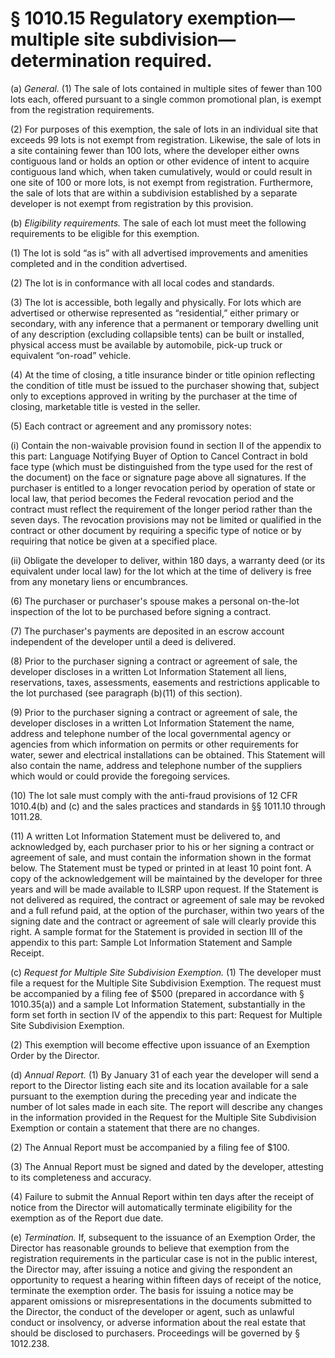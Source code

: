 # § 1010.15   Regulatory exemption—multiple site subdivision—determination required.

(a) *General.* (1) The sale of lots contained in multiple sites of fewer than 100 lots each, offered pursuant to a single common promotional plan, is exempt from the registration requirements.


(2) For purposes of this exemption, the sale of lots in an individual site that exceeds 99 lots is not exempt from registration. Likewise, the sale of lots in a site containing fewer than 100 lots, where the developer either owns contiguous land or holds an option or other evidence of intent to acquire contiguous land which, when taken cumulatively, would or could result in one site of 100 or more lots, is not exempt from registration. Furthermore, the sale of lots that are within a subdivision established by a separate developer is not exempt from registration by this provision.


(b) *Eligibility requirements.* The sale of each lot must meet the following requirements to be eligible for this exemption.


(1) The lot is sold “as is” with all advertised improvements and amenities completed and in the condition advertised.


(2) The lot is in conformance with all local codes and standards.


(3) The lot is accessible, both legally and physically. For lots which are advertised or otherwise represented as “residential,” either primary or secondary, with any inference that a permanent or temporary dwelling unit of any description (excluding collapsible tents) can be built or installed, physical access must be available by automobile, pick-up truck or equivalent “on-road” vehicle.


(4) At the time of closing, a title insurance binder or title opinion reflecting the condition of title must be issued to the purchaser showing that, subject only to exceptions approved in writing by the purchaser at the time of closing, marketable title is vested in the seller.


(5) Each contract or agreement and any promissory notes:


(i) Contain the non-waivable provision found in section II of the appendix to this part: Language Notifying Buyer of Option to Cancel Contract in bold face type (which must be distinguished from the type used for the rest of the document) on the face or signature page above all signatures. If the purchaser is entitled to a longer revocation period by operation of state or local law, that period becomes the Federal revocation period and the contract must reflect the requirement of the longer period rather than the seven days. The revocation provisions may not be limited or qualified in the contract or other document by requiring a specific type of notice or by requiring that notice be given at a specified place.


(ii) Obligate the developer to deliver, within 180 days, a warranty deed (or its equivalent under local law) for the lot which at the time of delivery is free from any monetary liens or encumbrances.


(6) The purchaser or purchaser's spouse makes a personal on-the-lot inspection of the lot to be purchased before signing a contract.


(7) The purchaser's payments are deposited in an escrow account independent of the developer until a deed is delivered.


(8) Prior to the purchaser signing a contract or agreement of sale, the developer discloses in a written Lot Information Statement all liens, reservations, taxes, assessments, easements and restrictions applicable to the lot purchased (see paragraph (b)(11) of this section).


(9) Prior to the purchaser signing a contract or agreement of sale, the developer discloses in a written Lot Information Statement the name, address and telephone number of the local governmental agency or agencies from which information on permits or other requirements for water, sewer and electrical installations can be obtained. This Statement will also contain the name, address and telephone number of the suppliers which would or could provide the foregoing services.


(10) The lot sale must comply with the anti-fraud provisions of 12 CFR 1010.4(b) and (c) and the sales practices and standards in §§ 1011.10 through 1011.28.


(11) A written Lot Information Statement must be delivered to, and acknowledged by, each purchaser prior to his or her signing a contract or agreement of sale, and must contain the information shown in the format below. The Statement must be typed or printed in at least 10 point font. A copy of the acknowledgement will be maintained by the developer for three years and will be made available to ILSRP upon request. If the Statement is not delivered as required, the contract or agreement of sale may be revoked and a full refund paid, at the option of the purchaser, within two years of the signing date and the contract or agreement of sale will clearly provide this right. A sample format for the Statement is provided in section III of the appendix to this part: Sample Lot Information Statement and Sample Receipt.


(c) *Request for Multiple Site Subdivision Exemption.* (1) The developer must file a request for the Multiple Site Subdivision Exemption. The request must be accompanied by a filing fee of $500 (prepared in accordance with § 1010.35(a)) and a sample Lot Information Statement, substantially in the form set forth in section IV of the appendix to this part: Request for Multiple Site Subdivision Exemption.


(2) This exemption will become effective upon issuance of an Exemption Order by the Director.


(d) *Annual Report.* (1) By January 31 of each year the developer will send a report to the Director listing each site and its location available for a sale pursuant to the exemption during the preceding year and indicate the number of lot sales made in each site. The report will describe any changes in the information provided in the Request for the Multiple Site Subdivision Exemption or contain a statement that there are no changes.


(2) The Annual Report must be accompanied by a filing fee of $100.


(3) The Annual Report must be signed and dated by the developer, attesting to its completeness and accuracy.


(4) Failure to submit the Annual Report within ten days after the receipt of notice from the Director will automatically terminate eligibility for the exemption as of the Report due date.


(e) *Termination.* If, subsequent to the issuance of an Exemption Order, the Director has reasonable grounds to believe that exemption from the registration requirements in the particular case is not in the public interest, the Director may, after issuing a notice and giving the respondent an opportunity to request a hearing within fifteen days of receipt of the notice, terminate the exemption order. The basis for issuing a notice may be apparent omissions or misrepresentations in the documents submitted to the Director, the conduct of the developer or agent, such as unlawful conduct or insolvency, or adverse information about the real estate that should be disclosed to purchasers. Proceedings will be governed by § 1012.238.




